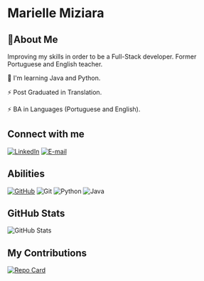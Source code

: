 # Marielle Miziara
## 🚀About Me
Improving my skills in order to be a Full-Stack developer. Former Portuguese and English teacher.

🧠 I'm learning Java and Python.

⚡️ Post Graduated in Translation.

⚡️ BA in Languages (Portuguese and English).

## Connect with me

[![LinkedIn](https://img.shields.io/badge/LinkedIn-0077B5?style=for-the-badge&logo=linkedin&logoColor=white)](https://www.linkedin.com/in/marielle-miziara/)
[![E-mail](https://img.shields.io/badge/-Email-000?style=for-the-badge&logo=microsoft-outlook&logoColor=007BFF)](mailto:mariellemiziara@hotmail.com)

## Abilities

[![GitHub](https://img.shields.io/badge/GitHub-100000?style=for-the-badge&logo=github&logoColor=white)](https://github.com/mariellemiziara)
![Git](https://img.shields.io/badge/GIT-E44C30?style=for-the-badge&logo=git&logoColor=white)
![Python](https://img.shields.io/badge/python-3670A0?style=for-the-badge&logo=python&logoColor=ffdd54)
![Java](https://img.shields.io/badge/java-%23ED8B00.svg?style=for-the-badge&logo=openjdk&logoColor=white)

## GitHub Stats

![GitHub Stats](https://github-readme-stats.vercel.app/api?username=SEUUSERNAME&theme=transparent&bg_color=000&border_color=30A3DC&show_icons=true&icon_color=30A3DC&title_color=E94D5F&text_color=FFF&hide_title=true&hide=stars)


## My Contributions

[![Repo Card](https://github-readme-stats.vercel.app/api/pin/?username=mariellemiziara&repo=dio-lab-open-source&bg_color=000&border_color=30A3DC&show_icons=true&icon_color=30A3DC&title_color=E94D5F&text_color=FFF)](https://github.com/mariellemiziara/dio-lab-open-source)

